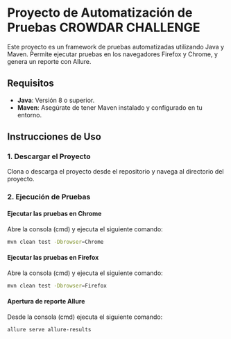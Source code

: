 # Proyecto de Automatización de Pruebas CROWDAR CHALLENGE

Este proyecto es un framework de pruebas automatizadas utilizando Java y Maven. Permite ejecutar pruebas en los navegadores Firefox y Chrome, y genera un reporte con Allure.

## Requisitos

- **Java**: Versión 8 o superior.
- **Maven**: Asegúrate de tener Maven instalado y configurado en tu entorno.

## Instrucciones de Uso

### 1. Descargar el Proyecto

Clona o descarga el proyecto desde el repositorio y navega al directorio del proyecto.

### 2. Ejecución de Pruebas

#### Ejecutar las pruebas en Chrome

Abre la consola (cmd) y ejecuta el siguiente comando:

```bash
mvn clean test -Dbrowser=Chrome
```
#### Ejecutar las pruebas en Firefox

Abre la consola (cmd) y ejecuta el siguiente comando:

```bash
mvn clean test -Dbrowser=Firefox
```
#### Apertura de reporte Allure

Desde la consola (cmd) ejecuta el siguiente comando:

```bash
allure serve allure-results
```